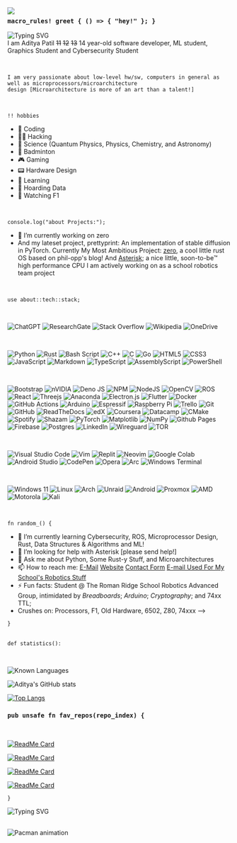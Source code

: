 
<img align="left" src="https://github.com/user-attachments/assets/5fcaf3a6-1e3b-4d20-911a-28650be184fd">

### ```macro_rules! greet { () => { "hey!" }; }```


![Typing SVG](https://readme-typing-svg.herokuapp.com?font=Fira+Code&pause=1000&width=435&lines=Hi+My+Name+is+Aditya!+Rust+Dev%2C+;And+low-level+Enthusiast;Working+on+Cool+stuff%3A+zero%2C;I'm+a+Student+at%3A;The+Roman+Ridge+School+%5BF4A%5D)
<br>
I am Aditya Patil <del>11</del> <del>12</del> <del>13</del> 14 year-old software developer, ML student, Graphics Student and Cybersecurity Student

<br>

    I am very passionate about low-level hw/sw, computers in general as well as microprocessors/microarchitecture 
    design [Microarchitecture is more of an art than a talent!]

<br>

  ```!! hobbies```
- 📔 Coding
- 👨‍💻 Hacking
- 🌌 Science (Quantum Physics, Physics, Chemistry, and Astronomy)
- 🎾 Badminton
- 🎮 Gaming
- 📟 Hardware Design 
- 💾 Learning
- 📁 Hoarding Data 
- 🏁 Watching F1 

<br>

```console.log("about Projects:");```
- 🔭 I’m currently working on zero
- And my lateset project, prettyprint: An implementation of stable diffusion in PyTorch. Currently My Most Ambitious Project: <a href="github.com/0xC0ba1t/zero">zero</a>, a cool little rust OS based on phil-opp's blog! And <a href="https://github.com/trrsrobotics/Asterisk">Asterisk</a>; a nice little, soon-to-be:tm: high performance CPU I am actively working on as a school robotics team project
<br>

```use about::tech::stack;```

<br>

![ChatGPT](https://img.shields.io/badge/chatGPT-74aa9c?style=for-the-badge&logo=openai&logoColor=white)  ![ResearchGate](https://img.shields.io/badge/ResearchGate-00CCBB?style=for-the-badge&logo=ResearchGate&logoColor=white)  ![Stack Overflow](https://img.shields.io/badge/-Stackoverflow-FE7A16?style=for-the-badge&logo=stack-overflow&logoColor=white)  ![Wikipedia](https://img.shields.io/badge/Wikipedia-%23000000.svg?style=for-the-badge&logo=wikipedia&logoColor=white)  ![OneDrive](https://img.shields.io/badge/OneDrive-white?style=for-the-badge&logo=Microsoft%20OneDrive&logoColor=0078D4)

<br>

![Python](https://img.shields.io/badge/python-3670A0?style=for-the-badge&logo=python&logoColor=ffdd54)  ![Rust](https://img.shields.io/badge/rust-%23000000.svg?style=for-the-badge&logo=rust&logoColor=white)  ![Bash Script](https://img.shields.io/badge/bash_script-%23121011.svg?style=for-the-badge&logo=gnu-bash&logoColor=white)  ![C++](https://img.shields.io/badge/c++-%2300599C.svg?style=for-the-badge&logo=c%2B%2B&logoColor=white)  ![C](https://img.shields.io/badge/c-%2300599C.svg?style=for-the-badge&logo=c&logoColor=white)  ![Go](https://img.shields.io/badge/go-%2300ADD8.svg?style=for-the-badge&logo=go&logoColor=white)  ![HTML5](https://img.shields.io/badge/html5-%23E34F26.svg?style=for-the-badge&logo=html5&logoColor=white) ![CSS3](https://img.shields.io/badge/css3-%231572B6.svg?style=for-the-badge&logo=css3&logoColor=white)  ![JavaScript](https://img.shields.io/badge/javascript-%23323330.svg?style=for-the-badge&logo=javascript&logoColor=%23F7DF1E)  ![Markdown](https://img.shields.io/badge/markdown-%23000000.svg?style=for-the-badge&logo=markdown&logoColor=white)  ![TypeScript](https://img.shields.io/badge/typescript-%23007ACC.svg?style=for-the-badge&logo=typescript&logoColor=white)  ![AssemblyScript](https://img.shields.io/badge/assembly%20script-%23000000.svg?style=for-the-badge&logo=assemblyscript&logoColor=white)  ![PowerShell](https://img.shields.io/badge/PowerShell-%235391FE.svg?style=for-the-badge&logo=powershell&logoColor=white)

<br>

![Bootstrap](https://img.shields.io/badge/bootstrap-%238511FA.svg?style=for-the-badge&logo=bootstrap&logoColor=white)  ![nVIDIA](https://img.shields.io/badge/cuda-000000.svg?style=for-the-badge&logo=nVIDIA&logoColor=green)  ![Deno JS](https://img.shields.io/badge/deno%20js-000000?style=for-the-badge&logo=deno&logoColor=white)  ![NPM](https://img.shields.io/badge/NPM-%23CB3837.svg?style=for-the-badge&logo=npm&logoColor=white)  ![NodeJS](https://img.shields.io/badge/node.js-6DA55F?style=for-the-badge&logo=node.js&logoColor=white)  ![OpenCV](https://img.shields.io/badge/opencv-%23white.svg?style=for-the-badge&logo=opencv&logoColor=white)  ![ROS](https://img.shields.io/badge/ros-%230A0FF9.svg?style=for-the-badge&logo=ros&logoColor=white)  ![React](https://img.shields.io/badge/react-%2320232a.svg?style=for-the-badge&logo=react&logoColor=%2361DAFB)  ![Threejs](https://img.shields.io/badge/threejs-black?style=for-the-badge&logo=three.js&logoColor=white)  ![Anaconda](https://img.shields.io/badge/Anaconda-%2344A833.svg?style=for-the-badge&logo=anaconda&logoColor=white)  ![Electron.js](https://img.shields.io/badge/Electron-191970?style=for-the-badge&logo=Electron&logoColor=white)  ![Flutter](https://img.shields.io/badge/Flutter-%2302569B.svg?style=for-the-badge&logo=Flutter&logoColor=white)  ![Docker](https://img.shields.io/badge/docker-%230db7ed.svg?style=for-the-badge&logo=docker&logoColor=white)  ![GitHub Actions](https://img.shields.io/badge/github%20actions-%232671E5.svg?style=for-the-badge&logo=githubactions&logoColor=white)  ![Arduino](https://img.shields.io/badge/-Arduino-00979D?style=for-the-badge&logo=Arduino&logoColor=white) ![Espressif](https://img.shields.io/badge/espressif-E7352C.svg?style=for-the-badge&logo=espressif&logoColor=white)  ![Raspberry Pi](https://img.shields.io/badge/-Raspberry_Pi-C51A4A?style=for-the-badge&logo=Raspberry-Pi)  ![Trello](https://img.shields.io/badge/Trello-%23026AA7.svg?style=for-the-badge&logo=Trello&logoColor=white)  ![Git](https://img.shields.io/badge/git-%23F05033.svg?style=for-the-badge&logo=git&logoColor=white)  ![GitHub](https://img.shields.io/badge/github-%23121011.svg?style=for-the-badge&logo=github&logoColor=white)  ![ReadTheDocs](https://img.shields.io/badge/Readthedocs-%23000000.svg?style=for-the-badge&logo=readthedocs&logoColor=white)  ![edX](https://img.shields.io/badge/edX-%2302262B.svg?style=for-the-badge&logo=edX&logoColor=white)  ![Coursera](https://img.shields.io/badge/Coursera-%230056D2.svg?style=for-the-badge&logo=Coursera&logoColor=white)  ![Datacamp](https://img.shields.io/badge/Datacamp-05192D?style=for-the-badge&logo=datacamp&logoColor=03E860)  ![CMake](https://img.shields.io/badge/CMake-%23008FBA.svg?style=for-the-badge&logo=cmake&logoColor=white)  ![Spotify](https://img.shields.io/badge/Spotify-1ED760?style=for-the-badge&logo=spotify&logoColor=white)  ![Shazam](https://img.shields.io/badge/shazam-1476FE?style=for-the-badge&logo=shazam&logoColor=white)  ![PyTorch](https://img.shields.io/badge/PyTorch-%23EE4C2C.svg?style=for-the-badge&logo=PyTorch&logoColor=white)  ![Matplotlib](https://img.shields.io/badge/Matplotlib-%23ffffff.svg?style=for-the-badge&logo=Matplotlib&logoColor=black)  ![NumPy](https://img.shields.io/badge/numpy-%23013243.svg?style=for-the-badge&logo=numpy&logoColor=white)  ![Github Pages](https://img.shields.io/badge/github%20pages-121013?style=for-the-badge&logo=github&logoColor=white)  ![Firebase](https://img.shields.io/badge/firebase-%23039BE5.svg?style=for-the-badge&logo=firebase)  ![Postgres](https://img.shields.io/badge/postgres-%23316192.svg?style=for-the-badge&logo=postgresql&logoColor=white)  ![LinkedIn](https://img.shields.io/badge/linkedin-%230077B5.svg?style=for-the-badge&logo=linkedin&logoColor=white)  ![Wireguard](https://img.shields.io/badge/wireguard-%2388171A.svg?style=for-the-badge&logo=wireguard&logoColor=white)  ![TOR](https://img.shields.io/badge/tor-%237E4798.svg?style=for-the-badge&logo=tor-project&logoColor=white)  

<br>

![Visual Studio Code](https://img.shields.io/badge/Visual%20Studio%20Code-0078d7.svg?style=for-the-badge&logo=visual-studio-code&logoColor=white)  ![Vim](https://img.shields.io/badge/VIM-%2311AB00.svg?style=for-the-badge&logo=vim&logoColor=white)  ![Replit](https://img.shields.io/badge/Replit-DD1200?style=for-the-badge&logo=Replit&logoColor=white)  ![Neovim](https://img.shields.io/badge/NeoVim-%2357A143.svg?&style=for-the-badge&logo=neovim&logoColor=white)  ![Google Colab](https://img.shields.io/badge/Google%20Colab-%23F9A825.svg?style=for-the-badge&logo=googlecolab&logoColor=white)  ![Android Studio](https://img.shields.io/badge/android%20studio-346ac1?style=for-the-badge&logo=android%20studio&logoColor=white)  ![CodePen](https://img.shields.io/badge/CodePen-white?style=for-the-badge&logo=codepen&logoColor=black)  ![Opera](https://img.shields.io/badge/Opera-FF1B2D?style=for-the-badge&logo=Opera&logoColor=white)  ![Arc](https://img.shields.io/badge/Arc-000000?style=for-the-badge&logo=arc&logoColor=white)  ![Windows Terminal](https://img.shields.io/badge/Windows%20Terminal-%234D4D4D.svg?style=for-the-badge&logo=windows-terminal&logoColor=white)

<br>

![Windows 11](https://img.shields.io/badge/Windows%2011-%230079d5.svg?style=for-the-badge&logo=Windows%2011&logoColor=white)  ![Linux](https://img.shields.io/badge/Linux-FCC624?style=for-the-badge&logo=linux&logoColor=black)  ![Arch](https://img.shields.io/badge/Arch%20Linux-1793D1?logo=arch-linux&logoColor=fff&style=for-the-badge)  ![Unraid](https://img.shields.io/badge/unraid-%23F15A2C.svg?style=for-the-badge&logo=unraid&logoColor=white)  ![Android](https://img.shields.io/badge/Android-3DDC84?style=for-the-badge&logo=android&logoColor=white)  ![Proxmox](https://img.shields.io/badge/proxmox-proxmox?style=for-the-badge&logo=proxmox&logoColor=%23E57000&labelColor=%232b2a33&color=%232b2a33)  ![AMD](https://img.shields.io/badge/AMD-%23000000.svg?style=for-the-badge&logo=amd&logoColor=white)  ![Motorola](https://img.shields.io/badge/Motorola-%23E1140A.svg?style=for-the-badge&logo=motorola&logoColor=white)  ![Kali](https://img.shields.io/badge/Kali-268BEE?style=for-the-badge&logo=kalilinux&logoColor=white)

<br>

```fn random_() {```
  
- 🌱 I’m currently learning Cybersecurity, ROS, Microprocessor Design, Rust, Data Structures & Algorithms and ML!
- 🤔 I’m looking for help with Asterisk [please send help!]
- 💬 Ask me about Python, Some Rust-y Stuff, and Microarchitectures
- 📫 How to reach me: <a href="mailto:adipatil2912@gmail.com">E-Mail</a> <a href="http://www.cybersafe.ezyro.com">Website</a> <a href="http://www.cybersafe.ezyro.com/contact">Contact Form</a> <a href="mailto:adityapatil@trrsrobotics.ezyro.com">E-mail Used For My School's Robotics Stuff</a>
- ⚡ Fun facts: Student @ The Roman Ridge School Robotics Advanced Group, intimidated by *Breadboards*; *Arduino*; *Cryptography*; and 74xx TTL; 
- Crushes on: Processors, F1, Old Hardware, 6502, Z80, 74xxx
-->
  
```}```
<br>
<br>

```def statistics():```

<br>

![Known Languages](https://img.shields.io/badge/Known%20Languages-rust_python_tiny_go_html_javascript_sh_some_c_and_c++_a_sprinkle_of_systemverilog_and_sql-red?style=for-the-badge&logo=micropython)

![Aditya's GitHub stats](https://github-readme-stats.vercel.app/api?username=0xC0ba1t&layout=compact)

[![Top Langs](https://github-readme-stats.vercel.app/api/top-langs/?username=0xC0ba1t&layout=compact)](https://github.com/0xC0ba1t)

### ```pub unsafe fn fav_repos(repo_index) {```

<br>

[![ReadMe Card](https://github-readme-stats.vercel.app/api/pin/?username=0xC0ba1t&repo=zero&show_owner=true&theme=dark)](https://github.com/0xC0ba1t/zero)

[![ReadMe Card](https://github-readme-stats.vercel.app/api/pin/?username=0xC0ba1t&repo=SnapdragonLLM&show_owner=true&theme=dark)](https://github.com/0xC0ba1t/SnapdragonLLM)

[![ReadMe Card](https://github-readme-stats.vercel.app/api/pin/?username=0xC0ba1t&repo=prettyprint&show_owner=true&theme=dark)](https://github.com/0xC0ba1t/prettyprint)

[![ReadMe Card](https://github-readme-stats.vercel.app/api/pin/?username=trrsrobotics&repo=Asterisk&show_owner=true&theme=dark)](https://github.com/trrsrobotics/Asterisk)

```}```

![Typing SVG](https://readme-typing-svg.herokuapp.com?font=Montserrat&weight=300&pause=1000&color=F76B6B&width=435&lines=Hiya+Again!;I+work+on+zero%2C+and+many+other+projects;Fun+Facts+%3A%3A%3A+%3E%3E;Huge+Night+Owl;Always+first+in+Computer+Science;Suck+at+art;Have+a+Dog+called+%5BREDACTED%5D;Leader+of+the+Advanced+Robotics+Team;...have+a+nice+day!!+%3AD)

  <br clear="both">

<img src="https://raw.githubusercontent.com/0xC0ba1t/0xC0ba1t/output/pacman-contribution-graph.svg" alt="Pacman animation" />

